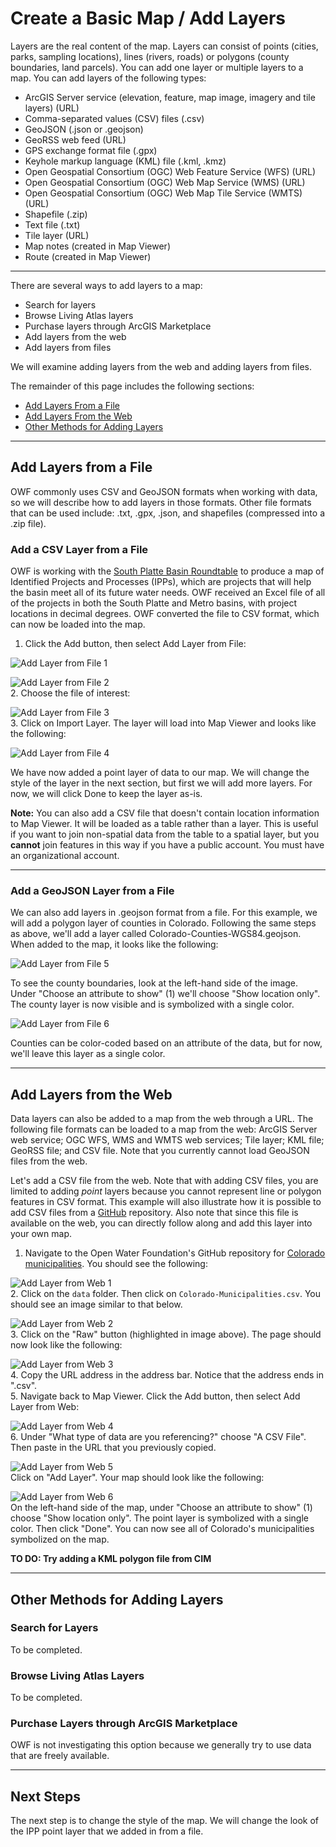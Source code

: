 # Create a Basic Map / Add Layers #

Layers are the real content of the map.  Layers can consist of points (cities, parks, sampling locations), 
lines (rivers, roads) or polygons (county boundaries, land parcels).  You can add one layer or multiple 
layers to a map.  You can add layers of the following types:

* ArcGIS Server service (elevation, feature, map image, imagery and tile layers) (URL)
* Comma-separated values (CSV) files (.csv)
* GeoJSON (.json or .geojson)
* GeoRSS web feed (URL)
* GPS exchange format file (.gpx)
* Keyhole markup language (KML) file (.kml, .kmz)
* Open Geospatial Consortium (OGC) Web Feature Service (WFS) (URL)
* Open Geospatial Consortium (OGC) Web Map Service (WMS) (URL)
* Open Geospatial Consortium (OGC) Web Map Tile Service (WMTS) (URL)
* Shapefile (.zip)
* Text file (.txt)
* Tile layer (URL)
* Map notes (created in Map Viewer)
* Route (created in Map Viewer)
------------------

There are several ways to add layers to a map:

* Search for layers
* Browse Living Atlas layers
* Purchase layers through ArcGIS Marketplace
* Add layers from the web
* Add layers from files

We will examine adding layers from the web and adding layers from files.

The remainder of this page includes the following sections:

* [Add Layers From a File](#add-layers-from-a-file)
* [Add Layers From the Web](#add-layers-from-the-web)
* [Other Methods for Adding Layers](#other-methods-for-adding-layers)

-----------------
## Add Layers from a File ##
OWF commonly uses CSV and GeoJSON formats when working with data, so we will describe how to add layers in those formats. 
Other file formats that can be used include:  .txt, .gpx, .json, and shapefiles (compressed into a .zip file).

### Add a CSV Layer from a File ###
OWF is working with the [South Platte Basin Roundtable](http://southplattebasin.com/) to produce a map of Identified Projects 
and Processes (IPPs), which are projects that will help the basin meet all of its future water needs.  OWF received an Excel 
file of all of the projects in both the South Platte and Metro basins, with project locations in decimal degrees.  OWF converted 
the file to CSV format, which can now be loaded into the map.

1.  Click the Add button, then select Add Layer from File:

![Add Layer from File 1](add-layer-images/layerfromfile1.png)

![Add Layer from File 2](add-layer-images/layerfromfile2.png)  
2.  Choose the file of interest:

![Add Layer from File 3](add-layer-images/layerfromfile3.png)  
3.  Click on Import Layer.  The layer will load into Map Viewer and looks like the following:

![Add Layer from File 4](add-layer-images/layerfromfile4.png)  

We have now added a point layer of data to our map.  We will change the style of the layer in the next section, but first 
we will add more layers.  For now, we will click Done to keep the layer as-is. 

**Note:** You can also add a CSV file that doesn't contain location information to Map Viewer.  It will be loaded as a table rather 
than a layer.  This is useful if you want to join non-spatial data from the table to a spatial layer, but you **cannot** join 
features in this way if you have a public account.  You must have an organizational account.

---------------------------------------
### Add a GeoJSON Layer from a File ###
We can also add layers in .geojson format from a file.  For this example, we will add a polygon layer of counties in Colorado. 
Following the same steps as above, we'll add a layer called Colorado-Counties-WGS84.geojson.  When added to the map, it looks like 
the following:

![Add Layer from File 5](add-layer-images/layerfromfile5.png)  

To see the county boundaries, look at the left-hand side of the image.  Under "Choose an attribute to show" (1) we'll choose 
"Show location only".  The county layer is now visible and is symbolized with a single color.

![Add Layer from File 6](add-layer-images/layerfromfile6.png)  

Counties can be color-coded based on an attribute of the data, but for now, we'll leave this layer as a single color.   

---------------------------------------
## Add Layers from the Web ##
Data layers can also be added to a map from the web through a URL.  The following file formats can be loaded to a map from the 
web:  ArcGIS Server web service; OGC WFS, WMS and WMTS web services; Tile layer; KML file; GeoRSS file; and CSV file.  Note that 
you currently cannot load GeoJSON files from the web.

Let's add a CSV file from the web.  Note that with adding CSV files, you are limited to adding *point* layers because you cannot 
represent line or polygon features in CSV format.  This example will also illustrate how it is possible to add CSV files from a 
[GitHub](https://github.com/) repository.  Also note that since this file is available on the web, you can directly follow along 
and add this layer into your own map.

1.  Navigate to the Open Water Foundation's GitHub repository for [Colorado municipalities](https://github.com/OpenWaterFoundation/owf-data-co-municipalities). 
You should see the following:

![Add Layer from Web 1](add-layer-images/layerfromweb1.png)  
2.  Click on the `data` folder.  Then click on `Colorado-Municipalities.csv`.  You should see an image similar to that below.

![Add Layer from Web 2](add-layer-images/layerfromweb2.png)    
3.  Click on the "Raw" button (highlighted in image above).  The page should now look like the following:

![Add Layer from Web 3](add-layer-images/layerfromweb3.png)  
4.  Copy the URL address in the address bar.  Notice that the address ends in ".csv".  
5.  Navigate back to Map Viewer.  Click the Add button, then select Add Layer from Web:

![Add Layer from Web 4](add-layer-images/layerfromweb4.png)  
6.  Under "What type of data are you referencing?" choose "A CSV File".  Then paste in the URL that you previously copied.

![Add Layer from Web 5](add-layer-images/layerfromweb5.png)  
Click on "Add Layer".  Your map should look like the following:

![Add Layer from Web 6](add-layer-images/layerfromweb6.png)  
On the left-hand side of the map, under "Choose an attribute to show" (1) choose 
"Show location only".  The point layer is symbolized with a single color.  Then click "Done".  You can now see all of 
Colorado's municipalities symbolized on the map.


**TO DO:  Try adding a KML polygon file from CIM**

------------------
## Other Methods for Adding Layers ##
### Search for Layers ###
To be completed.

### Browse Living Atlas Layers ###
To be completed.

### Purchase Layers through ArcGIS Marketplace ###
OWF is not investigating this option because we generally try to use data that are freely available.

------------------
## Next Steps ##

The next step is to change the style of the map.  We will change the look of the IPP point layer that 
we added in from a file.